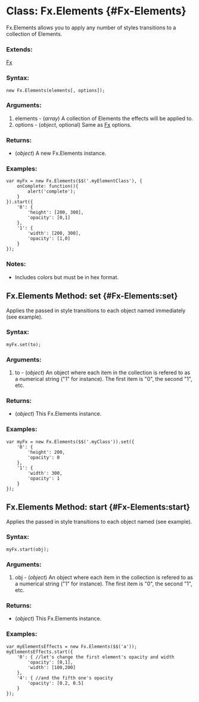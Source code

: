 Class: Fx.Elements {#Fx-Elements}
=================================

Fx.Elements allows you to apply any number of styles transitions to a collection of Elements.

### Extends:

[Fx][]

### Syntax:

	new Fx.Elements(elements[, options]);

### Arguments:

1. elements - (*array*) A collection of Elements the effects will be applied to.
2. options  - (*object*, optional) Same as [Fx][] options.


### Returns:

* (*object*) A new Fx.Elements instance.

### Examples:

	var myFx = new Fx.Elements($$('.myElementClass'), {
		onComplete: function(){
			alert('complete');
		}
	}).start({
		'0': {
			'height': [200, 300],
			'opacity': [0,1]
		},
		'1': {
			'width': [200, 300],
			'opacity': [1,0]
		}
	});

### Notes:

- Includes colors but must be in hex format.



Fx.Elements Method: set {#Fx-Elements:set}
------------------------------------------

Applies the passed in style transitions to each object named immediately (see example).

###	Syntax:

	myFx.set(to);

### Arguments:

1. to - (*object*) An object where each item in the collection is refered to as a numerical string ("1" for instance). The first item is "0", the second "1", etc.

###	Returns:

* (*object*) This Fx.Elements instance.

###	Examples:

	var myFx = new Fx.Elements($$('.myClass')).set({
		'0': {
			'height': 200,
			'opacity': 0
		},
		'1': {
			'width': 300,
			'opacity': 1
		}
	});



Fx.Elements Method: start {#Fx-Elements:start}
----------------------------------------------

Applies the passed in style transitions to each object named (see example).

###	Syntax:

	myFx.start(obj);

###	Arguments:

1. obj - (*object*) An object where each item in the collection is refered to as a numerical string ("1" for instance). The first item is "0", the second "1", etc.

###	Returns:

* (*object*) This Fx.Elements instance.

###	Examples:

	var myElementsEffects = new Fx.Elements($$('a'));
	myElementsEffects.start({
		'0': { //let's change the first element's opacity and width
			'opacity': [0,1],
			'width': [100,200]
		},
		'4': { //and the fifth one's opacity
			'opacity': [0.2, 0.5]
		}
	});



[Fx]: /Fx/Fx